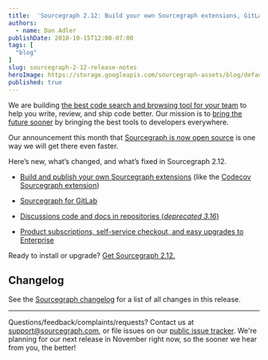 ```yaml
---
title:  'Sourcegraph 2.12: Build your own Sourcegraph extensions, GitLab integration, code discussions, and self-service checkout'
authors:
  - name: Dan Adler
publishDate: 2018-10-15T12:00-07:00
tags: [
  "blog"
]
slug: sourcegraph-2-12-release-notes
heroImage: https://storage.googleapis.com/sourcegraph-assets/blog/default_hero_social.png
published: true
---
```


We are building [the best code search and browsing tool for your team](/) to help you write, review, and ship code better. Our mission is to [bring the future sooner](https://handbook.sourcegraph.com/company/strategy) by bringing the best tools to developers everywhere.

Our announcement this month that [Sourcegraph is now open source](https://handbook.sourcegraph.com/community/faq) is one way we will get there even faster.

Here’s new, what’s changed, and what’s fixed in Sourcegraph 2.12.

- [Build and publish your own Sourcegraph extensions](https://docs.sourcegraph.com/extensions/authoring) (like the [Codecov Sourcegraph extension](https://twitter.com/sourcegraph/status/1038200208138502144))

- [Sourcegraph for GitLab](https://docs.sourcegraph.com/integration/gitlab)

- [Discussions code and docs in repositories (*deprecated 3.16*)](https://github.com/sourcegraph/sourcegraph/issues/9649)

- [Product subscriptions, self-service checkout, and easy upgrades to Enterprise](/pricing)

Ready to install or upgrade? [Get Sourcegraph 2.12.](https://docs.sourcegraph.com/#quickstart)

## Changelog

See the [Sourcegraph changelog](https://sourcegraph.com/github.com/sourcegraph/sourcegraph/-/blob/CHANGELOG.md) for a list of all changes in this release.

---

Questions/feedback/complaints/requests? Contact us at [support@sourcegraph.com](mailto:support@sourcegraph.com), or file issues on our [public issue tracker](https://github.com/sourcegraph/sourcegraph/issues). We're planning for our next release in November right now, so the sooner we hear from you, the better!
